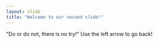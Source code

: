 ```yaml
---
layout: slide
title: "Welcome to our second slide!"
---
```

"Do or do not, there is no try!"
Use the left arrow to go back!
